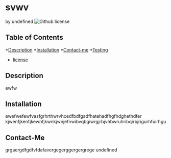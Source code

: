 # svwv
by undefined
![Github license](https://img.shields.io/badge/licence-MIT-yellowgreen.svg)
## Table of Contents
*[Description](#description)
*[Installation](#installation)
*[Contact-me](#Contact-me)
*[Testing](#testing)

* [license](#license)

## Description
ewfw
## Installation
ewefwefewfvasfgrhrthwrvhcedfbdfgadfhatehadfhgfhdghethdfer
kjwenfjkenfjkewnfjkwnkjwnjefnwibvqbgiwrgjrbjvhbwruhribqirbjrigurhfuirhgu
## Contact-Me
grgaergdfgdfvfdafavergegerggergergrege
undefined

